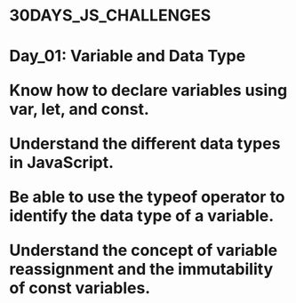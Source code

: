 <h1>30DAYS_JS_CHALLENGES<h1/>
  
Day_01: Variable and Data Type
  
Know how to declare variables using var, let, and const.

Understand the different data types in JavaScript.

Be able to use the typeof operator to identify the data type of a variable.

Understand the concept of variable reassignment and the immutability of const variables.


